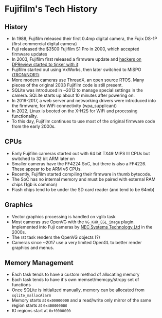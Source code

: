 # Fujifilm's Tech History

## History
- In 1988, Fujifilm released their first 0.4mp digital camera, the Fujix DS-1P (first commercial digital camera)
- Fuji released the $3500 Fujifilm S1 Pro in 2000, which accepted firmware updates
- In 2003, Fujifilm first released a firmware update and [hackers on DPReview started to tinker with it](https://www.dpreview.com/forums/thread/430068)
- Fujifilm started out using VxWorks, then later switched to MiSPO [iTRON/NORTi](https://en.wikipedia.org/wiki/ITRON_project)
- More modern cameras use ThreadX, an open source RTOS. Many pieces of the original 2003 Fujifilm code is still present.
- SQLite was introduced in ~2012 to manage special settings in the camera. SQLite starts up about 10 minutes after powering on.
- In 2016-2017, a web server and networking drivers were introduced into the firmware, for WiFi connectivity (wpa_supplicant)
- In 2022, Linux is booted on the X-H2S for WiFi and processing functionality.
- To this day, Fujifilm continues to use most of the original firmware code from the early 2000s.

## CPUs
- Early Fujifilm cameras started out with 64 bit TX49 MIPS III CPUs but switched to 32 bit ARM later on
- Smaller cameras have the FF4224 SoC, but there is also a FF4226. These appear to be ARM v6 CPUs.
- Recently, Fujifilm started compiling their firmware in thumb bytecode.
- The SoC has no internal memory and must be paired with external RAM chips (1gb is common)
- Flash chips tend to be under the SD card reader (and tend to be 64mb)

## Graphics
- Vector graphics processing is handled on vglib task
- Most cameras use OpenVG with the `VG_KHR_EGL_image` plugin. Implemented into Fuji cameras by [NEC Systems Technology Ltd](https://www.nec.com/) in the 2000s.
- The rst task renders the OpenVG objects (?)
- Cameras since ~2017 use a very limited OpenGL to better render graphics and menus.

## Memory Management
- Each task tends to have a custom method of allocating memory
- Each task tends to have it's own memset/memcpy/strcpy set of functions
- Once SQLite is initialized manually, memory can be allocated from `sqlite_mallocAlarm`
- Memory starts at `0x00000000` and a read/write only mirror of the same region starts at `0x400000000`
- IO regions start at `0xf0000000`
